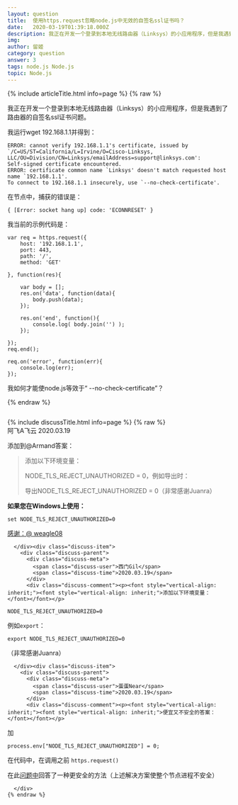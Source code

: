 ```yaml
---
layout: question
title:  使用https.request忽略node.js中无效的自签名ssl证书吗？
date:   2020-03-19T01:39:18.000Z
description: 我正在开发一个登录到本地无线路由器（Linksys）的小应用程序，但是我遇到了路由器的自签名ssl证书问题。我运行wget 192.168.1.1并得...
img: 
author: 留姬
category: question
answer: 3
tags: node.js Node.js
topic: Node.js
---
```

<div class="article-root">
  <div class="article">
    {% include articleTitle.html info=page %}
    {% raw %}
    <div class="article-content"><p><font style="vertical-align: inherit;"><font style="vertical-align: inherit;">我正在开发一个登录到本地无线路由器（Linksys）的小应用程序，但是我遇到了路由器的自签名ssl证书问题。</font></font></p>

<p><font style="vertical-align: inherit;"><font style="vertical-align: inherit;">我运行wget 192.168.1.1并得到：</font></font></p>

<pre><code>ERROR: cannot verify 192.168.1.1's certificate, issued by `/C=US/ST=California/L=Irvine/O=Cisco-Linksys, LLC/OU=Division/CN=Linksys/emailAddress=support@linksys.com':<font></font>
Self-signed certificate encountered.<font></font>
ERROR: certificate common name `Linksys' doesn't match requested host name `192.168.1.1'.<font></font>
To connect to 192.168.1.1 insecurely, use `--no-check-certificate'.<font></font>
</code></pre>

<p><font style="vertical-align: inherit;"><font style="vertical-align: inherit;">在节点中，捕获的错误是：</font></font></p>

<pre><code>{ [Error: socket hang up] code: 'ECONNRESET' }
</code></pre>

<p><font style="vertical-align: inherit;"><font style="vertical-align: inherit;">我当前的示例代码是：</font></font></p>

<pre><code>var req = https.request({ <font></font>
    host: '192.168.1.1', <font></font>
    port: 443,<font></font>
    path: '/',<font></font>
    method: 'GET'<font></font>
<font></font>
}, function(res){<font></font>
<font></font>
    var body = [];<font></font>
    res.on('data', function(data){<font></font>
        body.push(data);<font></font>
    });<font></font>
<font></font>
    res.on('end', function(){<font></font>
        console.log( body.join('') );<font></font>
    });<font></font>
<font></font>
});<font></font>
req.end();<font></font>
<font></font>
req.on('error', function(err){<font></font>
    console.log(err);<font></font>
});<font></font>
</code></pre>

<p><font style="vertical-align: inherit;"><font style="vertical-align: inherit;">我如何才能使node.js等效于“ --no-check-certificate”？</font></font></p></div>
    {% endraw %}
  </div>
  <p style="height: 0;width:0;overflow: hidden;"> 第2216篇《使用https.request忽略node.js中无效的自签名ssl证书吗？》来自Winter(https://github.com/aiyld/aiyld.github.io)的站点</p>
  <div class="discuss-wrapper">
    {% include discussTitle.html info=page %}
    {% raw %}
    <div class="discuss-item">
        <div class="discuss-parent">
          <div class="discuss-meta">
            <span class="discuss-user">阿飞A飞云</span>
            <span class="discuss-time">2020.03.19</span>
          </div>
          <div class="discuss-comment"><p><font style="vertical-align: inherit;"><font style="vertical-align: inherit;">添加到@Armand答案：</font></font></p>

<blockquote>
  <p><font style="vertical-align: inherit;"><font style="vertical-align: inherit;">添加以下环境变量：</font></font></p>
  
  <p><font style="vertical-align: inherit;"><font style="vertical-align: inherit;">NODE_TLS_REJECT_UNAUTHORIZED = 0，例如导出时：</font></font></p>
  
  <p><font style="vertical-align: inherit;"><font style="vertical-align: inherit;">导出NODE_TLS_REJECT_UNAUTHORIZED = 0（非常感谢Juanra）</font></font></p>
</blockquote>

<p><strong><font style="vertical-align: inherit;"><font style="vertical-align: inherit;">如果您在Windows上使用：</font></font></strong></p>

<pre><code>set NODE_TLS_REJECT_UNAUTHORIZED=0
</code></pre>

<p><a href="https://github.com/nodejs/node-gyp/issues/695" rel="noreferrer"><font style="vertical-align: inherit;"><font style="vertical-align: inherit;">感谢：@ weagle08</font></font></a></p></div>
        </div>
        
      </div><div class="discuss-item">
        <div class="discuss-parent">
          <div class="discuss-meta">
            <span class="discuss-user">西门Gil</span>
            <span class="discuss-time">2020.03.19</span>
          </div>
          <div class="discuss-comment"><p><font style="vertical-align: inherit;"><font style="vertical-align: inherit;">添加以下环境变量：</font></font></p>

<pre><code>NODE_TLS_REJECT_UNAUTHORIZED=0
</code></pre>

<p><font style="vertical-align: inherit;"><font style="vertical-align: inherit;">例如</font></font><code>export</code><font style="vertical-align: inherit;"><font style="vertical-align: inherit;">：</font></font></p>

<pre><code>export NODE_TLS_REJECT_UNAUTHORIZED=0
</code></pre>

<p><font style="vertical-align: inherit;"><font style="vertical-align: inherit;">（非常感谢Juanra）</font></font></p></div>
        </div>
        
      </div><div class="discuss-item">
        <div class="discuss-parent">
          <div class="discuss-meta">
            <span class="discuss-user">蛋蛋Near</span>
            <span class="discuss-time">2020.03.19</span>
          </div>
          <div class="discuss-comment"><p><font style="vertical-align: inherit;"><font style="vertical-align: inherit;">便宜又不安全的答案：</font></font></p>

<p><font style="vertical-align: inherit;"><font style="vertical-align: inherit;">加</font></font></p>

<pre><code>process.env["NODE_TLS_REJECT_UNAUTHORIZED"] = 0;
</code></pre>

<p><font style="vertical-align: inherit;"><font style="vertical-align: inherit;">在代码中，在调用之前 </font></font><code>https.request()</code></p>

<p><font style="vertical-align: inherit;"><font style="vertical-align: inherit;">在此</font><a href="https://stackoverflow.com/questions/20433287/node-js-request-cert-has-expired#answer-29397100"><font style="vertical-align: inherit;">问题中</font></a><font style="vertical-align: inherit;">回答了一种更安全的方法（上述解决方案使整个节点进程不安全）</font></font><a href="https://stackoverflow.com/questions/20433287/node-js-request-cert-has-expired#answer-29397100"><font style="vertical-align: inherit;"></font></a></p></div>
        </div>
        
      </div>
    {% endraw %}
  </div>
<div>
